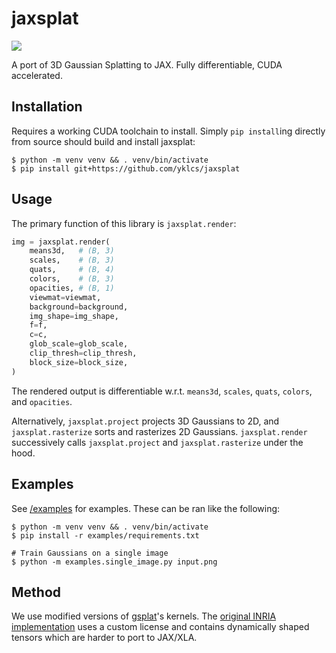 # jaxsplat

![](./jaxsplat.gif)

A port of 3D Gaussian Splatting to JAX.
Fully differentiable, CUDA accelerated.

## Installation

Requires a working CUDA toolchain to install.
Simply `pip install`ing directly from source should build and install jaxsplat:

```shell
$ python -m venv venv && . venv/bin/activate
$ pip install git+https://github.com/yklcs/jaxsplat
```

## Usage

The primary function of this library is `jaxsplat.render`:

```python
img = jaxsplat.render(
    means3d,   # (B, 3)
    scales,    # (B, 3)
    quats,     # (B, 4)
    colors,    # (B, 3)
    opacities, # (B, 1)
    viewmat=viewmat,
    background=background,
    img_shape=img_shape,
    f=f,
    c=c,
    glob_scale=glob_scale,
    clip_thresh=clip_thresh,
    block_size=block_size,
)
```

The rendered output is differentiable w.r.t. `means3d`, `scales`, `quats`, `colors`, and `opacities`.

Alternatively, `jaxsplat.project` projects 3D Gaussians to 2D, and `jaxsplat.rasterize` sorts and rasterizes 2D Gaussians.
`jaxsplat.render` successively calls `jaxsplat.project` and `jaxsplat.rasterize` under the hood.

## Examples

See [/examples](./examples) for examples.
These can be ran like the following:

```shell
$ python -m venv venv && . venv/bin/activate
$ pip install -r examples/requirements.txt

# Train Gaussians on a single image
$ python -m examples.single_image.py input.png
```

## Method

We use modified versions of [gsplat](https://github.com/nerfstudio-project/gsplat)'s kernels.
The [original INRIA implementation](https://github.com/graphdeco-inria/diff-gaussian-rasterization) uses a custom license and contains dynamically shaped tensors which are harder to port to JAX/XLA.

